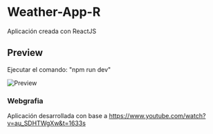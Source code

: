# Weather-App-R
Aplicación creada con ReactJS

## Preview
Ejecutar el comando: "npm run dev"

![Preview](https://user-images.githubusercontent.com/46910469/55675483-c4ad5080-5888-11e9-82f1-cb262acf9062.png)


### Webgrafia 
Aplicación desarrollada con base a https://www.youtube.com/watch?v=au_SDHTWgXw&t=1633s
